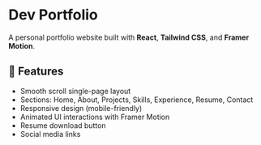 # Dev Portfolio

A personal portfolio website built with **React**, **Tailwind CSS**, and **Framer Motion**.

## 🚀 Features

- Smooth scroll single-page layout
- Sections: Home, About, Projects, Skills, Experience, Resume, Contact
- Responsive design (mobile-friendly)
- Animated UI interactions with Framer Motion
- Resume download button
- Social media links

